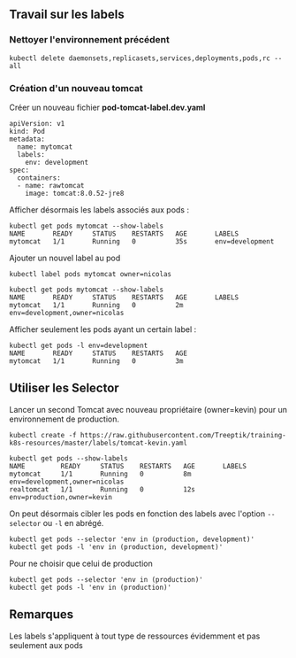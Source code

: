 ## Travail sur les labels

### Nettoyer l'environnement précédent

`kubectl delete daemonsets,replicasets,services,deployments,pods,rc --all`

### Création d'un nouveau tomcat

Créer un nouveau fichier **pod-tomcat-label.dev.yaml**

````
apiVersion: v1
kind: Pod
metadata:
  name: mytomcat
  labels:
    env: development
spec:
  containers:
  - name: rawtomcat
    image: tomcat:8.0.52-jre8
````

Afficher désormais les labels associés aux pods :

````
kubectl get pods mytomcat --show-labels
NAME       READY     STATUS    RESTARTS   AGE       LABELS
mytomcat   1/1       Running   0          35s       env=development
````

Ajouter un nouvel label au pod 

```
kubectl label pods mytomcat owner=nicolas

kubectl get pods mytomcat --show-labels
NAME       READY     STATUS    RESTARTS   AGE       LABELS
mytomcat   1/1       Running   0          2m        env=development,owner=nicolas

```

Afficher seulement les pods ayant un certain label :

```
kubectl get pods -l env=development
NAME       READY     STATUS    RESTARTS   AGE
mytomcat   1/1       Running   0          3m
```

## Utiliser les **Selector**

Lancer un second Tomcat avec nouveau propriétaire (owner=kevin) pour un environnement de production.

````
kubectl create -f https://raw.githubusercontent.com/Treeptik/training-k8s-resources/master/labels/tomcat-kevin.yaml

kubectl get pods --show-labels
NAME         READY     STATUS    RESTARTS   AGE       LABELS
mytomcat     1/1       Running   0          8m        env=development,owner=nicolas
realtomcat   1/1       Running   0          12s       env=production,owner=kevin
````

On peut désormais cibler les pods en fonction des labels avec l'option `--selector` ou `-l` en abrégé.

```
kubectl get pods --selector 'env in (production, development)'
kubectl get pods -l 'env in (production, development)'
```

Pour ne choisir que celui de production

```
kubectl get pods --selector 'env in (production)'
kubectl get pods -l 'env in (production)'
```

## Remarques

Les labels s'appliquent à tout type de ressources évidemment et pas seulement aux pods

